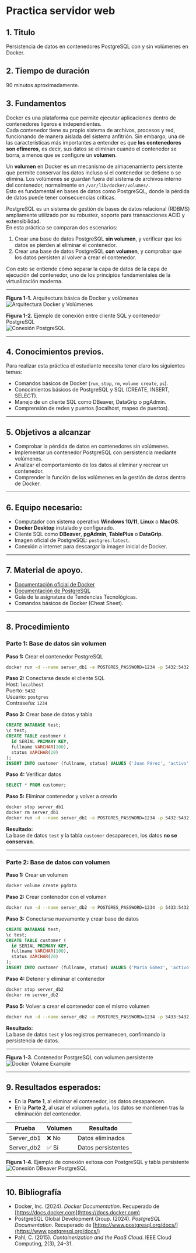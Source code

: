 # Practica servidor web

## 1. Titulo
Persistencia de datos en contenedores PostgreSQL con y sin volúmenes en Docker.

## 2. Tiempo de duración
90 minutos aproximadamente.

## 3. Fundamentos

Docker es una plataforma que permite ejecutar aplicaciones dentro de contenedores ligeros e independientes.  
Cada contenedor tiene su propio sistema de archivos, procesos y red, funcionando de manera aislada del sistema anfitrión. Sin embargo, una de las características más importantes a entender es que **los contenedores son efímeros**, es decir, sus datos se eliminan cuando el contenedor se borra, a menos que se configure un **volumen**.

Un **volumen** en Docker es un mecanismo de almacenamiento persistente que permite conservar los datos incluso si el contenedor se detiene o se elimina. Los volúmenes se guardan fuera del sistema de archivos interno del contenedor, normalmente en `/var/lib/docker/volumes/`.  
Esto es fundamental en bases de datos como PostgreSQL, donde la pérdida de datos puede tener consecuencias críticas.

PostgreSQL es un sistema de gestión de bases de datos relacional (RDBMS) ampliamente utilizado por su robustez, soporte para transacciones ACID y extensibilidad.  
En esta práctica se comparan dos escenarios:
1. Crear una base de datos PostgreSQL **sin volumen**, y verificar que los datos se pierden al eliminar el contenedor.
2. Crear una base de datos PostgreSQL **con volumen**, y comprobar que los datos persisten al volver a crear el contenedor.

Con esto se entiende cómo separar la capa de datos de la capa de ejecución del contenedor, uno de los principios fundamentales de la virtualización moderna.

---

**Figura 1-1.** Arquitectura básica de Docker y volúmenes  
![Arquitectura Docker y Volúmenes](https://docs.docker.com/storage/images/types-of-mounts-volume.png)

**Figura 1-2.** Ejemplo de conexión entre cliente SQL y contenedor PostgreSQL  
![Conexión PostgreSQL](https://www.postgresql.org/media/img/about/elephant.png)

---

## 4. Conocimientos previos.
   
Para realizar esta práctica el estudiante necesita tener claro los siguientes temas:
- Comandos básicos de Docker (`run`, `stop`, `rm`, `volume create`, `ps`).
- Conocimientos básicos de PostgreSQL y SQL (CREATE, INSERT, SELECT).
- Manejo de un cliente SQL como DBeaver, DataGrip o pgAdmin.
- Comprensión de redes y puertos (localhost, mapeo de puertos).

---

## 5. Objetivos a alcanzar
   
- Comprobar la pérdida de datos en contenedores sin volúmenes.
- Implementar un contenedor PostgreSQL con persistencia mediante volúmenes.
- Analizar el comportamiento de los datos al eliminar y recrear un contenedor.
- Comprender la función de los volúmenes en la gestión de datos dentro de Docker.

---

## 6. Equipo necesario:
  
- Computador con sistema operativo **Windows 10/11**, **Linux** o **MacOS**.  
- **Docker Desktop** instalado y configurado.  
- Cliente SQL como **DBeaver**, **pgAdmin**, **TablePlus** o **DataGrip**.  
- Imagen oficial de PostgreSQL: `postgres:latest`.  
- Conexión a internet para descargar la imagen inicial de Docker.

---

## 7. Material de apoyo.
   
- [Documentación oficial de Docker](https://docs.docker.com)
- [Documentación de PostgreSQL](https://www.postgresql.org/docs/)
- Guía de la asignatura de Tendencias Tecnológicas.
- Comandos básicos de Docker (Cheat Sheet).

---

## 8. Procedimiento

### Parte 1: Base de datos sin volumen

**Paso 1:** Crear el contenedor PostgreSQL  
```bash
docker run -d --name server_db1 -e POSTGRES_PASSWORD=1234 -p 5432:5432 postgres
```

**Paso 2:** Conectarse desde el cliente SQL  
Host: `localhost`  
Puerto: `5432`  
Usuario: `postgres`  
Contraseña: `1234`

**Paso 3:** Crear base de datos y tabla  
```sql
CREATE DATABASE test;
\c test;
CREATE TABLE customer (
  id SERIAL PRIMARY KEY,
  fullname VARCHAR(100),
  status VARCHAR(20)
);
INSERT INTO customer (fullname, status) VALUES ('Juan Pérez', 'activo');
```

**Paso 4:** Verificar datos  
```sql
SELECT * FROM customer;
```

**Paso 5:** Eliminar contenedor y volver a crearlo  
```bash
docker stop server_db1
docker rm server_db1
docker run -d --name server_db1 -e POSTGRES_PASSWORD=1234 -p 5432:5432 postgres
```

**Resultado:**  
La base de datos `test` y la tabla `customer` desaparecen, los datos **no se conservan**.

---

### Parte 2: Base de datos con volumen

**Paso 1:** Crear un volumen  
```bash
docker volume create pgdata
```

**Paso 2:** Crear contenedor con el volumen  
```bash
docker run -d --name server_db2 -e POSTGRES_PASSWORD=1234 -p 5433:5432 -v pgdata:/var/lib/postgresql/data postgres
```

**Paso 3:** Conectarse nuevamente y crear base de datos  
```sql
CREATE DATABASE test;
\c test;
CREATE TABLE customer (
  id SERIAL PRIMARY KEY,
  fullname VARCHAR(100),
  status VARCHAR(20)
);
INSERT INTO customer (fullname, status) VALUES ('María Gómez', 'activo');
```

**Paso 4:** Detener y eliminar el contenedor  
```bash
docker stop server_db2
docker rm server_db2
```

**Paso 5:** Volver a crear el contenedor con el mismo volumen  
```bash
docker run -d --name server_db2 -e POSTGRES_PASSWORD=1234 -p 5433:5432 -v pgdata:/var/lib/postgresql/data postgres
```

**Resultado:**  
La base de datos `test` y los registros permanecen, confirmando la persistencia de datos.

---

**Figura 1-3.** Contenedor PostgreSQL con volumen persistente  
![Docker Volume Example](https://miro.medium.com/v2/resize:fit:800/1*ifp00kaVtWPEyIUkx-sWuw.png)

---

## 9. Resultados esperados:
    
- En la **Parte 1**, al eliminar el contenedor, los datos desaparecen.  
- En la **Parte 2**, al usar el volumen `pgdata`, los datos se mantienen tras la eliminación del contenedor.  

| Prueba     | Volumen | Resultado          |
| ---------- | ------- | ------------------ |
| Server_db1 | ❌ No    | Datos eliminados   |
| Server_db2 | ✅ Sí    | Datos persistentes |

**Figura 1-4.** Ejemplo de conexión exitosa con PostgreSQL y tabla persistente  
![Conexión DBeaver PostgreSQL](https://dbeaver.io/wp-content/uploads/2020/03/dbeaver-21.png)

---

## 10. Bibliografía
    
- Docker, Inc. (2024). *Docker Documentation*. Recuperado de [https://docs.docker.com](https://docs.docker.com)  
- PostgreSQL Global Development Group. (2024). *PostgreSQL Documentation*. Recuperado de [https://www.postgresql.org/docs/](https://www.postgresql.org/docs/)  
- Pahl, C. (2015). *Containerization and the PaaS Cloud*. IEEE Cloud Computing, 2(3), 24–31.  
